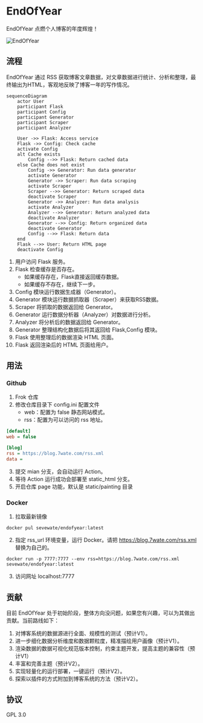 # EndOfYear

EndOfYear 点燃个人博客的年度辉煌！

![EndOfYear](static/EndOfYear.jpg)

## 流程

EndOfYear 通过 RSS 获取博客文章数据，对文章数据进行统计、分析和整理，最终输出为HTML，客观地反映了博客一年的写作情况。

```mermaid
sequenceDiagram
    actor User
    participant Flask
    participant Config
    participant Generator
    participant Scraper
    participant Analyzer

    User ->> Flask: Access service
    Flask ->> Config: Check cache
    activate Config
    alt Cache exists
        Config -->> Flask: Return cached data
    else Cache does not exist
        Config ->> Generator: Run data generator
        activate Generator
        Generator ->> Scraper: Run data scraping
        activate Scraper
        Scraper -->> Generator: Return scraped data
        deactivate Scraper
        Generator ->> Analyzer: Run data analysis
        activate Analyzer
        Analyzer -->> Generator: Return analyzed data
        deactivate Analyzer
        Generator -->> Config: Return organized data
        deactivate Generator
        Config -->> Flask: Return data
    end
    Flask -->> User: Return HTML page
    deactivate Config
```

1. 用户访问 Flask 服务。
2. Flask 检查缓存是否存在。
    - 如果缓存存在，Flask直接返回缓存数据。
    - 如果缓存不存在，继续下一步。
3. Config 模块运行数据生成器（Generator）。
4. Generator 模块运行数据抓取器（Scraper）来获取RSS数据。
5. Scraper 将抓取的数据返回给 Generator。
6. Generator 运行数据分析器（Analyzer）对数据进行分析。
7. Analyzer 将分析后的数据返回给 Generator。
8. Generator 整理结构化数据后将其返回给 Flask,Config 模块。
9. Flask 使用整理后的数据渲染 HTML 页面。
10. Flask 返回渲染后的 HTML 页面给用户。

## 用法

### Github

1. Frok 仓库
2. 修改仓库目录下 config.ini 配置文件
    - web：配置为 false 静态网站模式。
    - rss：配置为可以访问的 rss 地址。

```ini
[default]
web = false

[blog]
rss = https://blog.7wate.com/rss.xml
data =
```

3. 提交 mian 分支，会自动运行 Action。
4. 等待 Action 运行成功会部署至 static_html 分支。
5. 开启仓库 page 功能，默认是 static/painting 目录

### Docker

1. 拉取最新镜像

```shell
docker pul sevewate/endofyear:latest
```

2. 指定 rss_url 环境变量，运行 Docker。请把 https://blog.7wate.com/rss.xml 替换为自己的。

```shell
docker run -p 7777:7777 --env rss=https://blog.7wate.com/rss.xml sevewate/endofyear:latest
```

3. 访问网址 localhost:7777 

## 贡献

目前 EndOfYear 处于初始阶段，整体方向没问题，如果您有兴趣，可以为其做出贡献。当前路线如下：

1. 对博客系统的数据源进行全面、规模性的测试（预计V1）。
2. 进一步细化数据分析维度和数据颗粒度，精准描绘用户画像（预计V1）。
3. 渲染数据的数据可视化规范版本控制，约束主题开发，提高主题的兼容性（预计V1）
4. 丰富和完善主题（预计V2）。
5. 实现轻量化的运行部署，一键运行（预计V2）。
6. 探索以插件的方式附加到博客系统的方法（预计V2）。

## 协议

GPL 3.0
